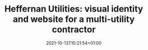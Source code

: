 ---
title: "Heffernan Utilities: visual identity and website for a multi-utility contractor"
date: 2021-10-13T10:21:54+01:00
draft: false
description: "Creating a visual identity, brand guidelines and marketing website for a family run multi-utility contractor based in the North of England."
slug: "heffernan-utilities"
topics: ["Project", "Visual Identity"]
syndicate: "false"
layout: "project"
blocks:
  - template: "hero"
    image: "/v1634117838/hc/heffernan-utilities-cover.jpg"
    image_caption: "Nº01 On site with Heffernan Utilities"
    image_alt: "Roadworker in high-visability jacket and white hard hat  laying water pipes"
    image_ratio: "wide"
  - template: "body-copy"
    heading: "Overview"
    content: "<p>Multi-utility contractor Heffernan Utilities provide Water, Gas and Electricity services across England.</p><p>Over the years, the business has built a strong reputation among existing clients. However, their existing identity – and off the peg Wordpress theme – failed to convey the value of their offering, their experience and expertise.</p><p>During the first Covid-19 lockdown, the Heffernan Utilities team reached out with an aim to move the business forward and win larger contracts.</p>"
  - template: "body-copy"
    heading: "Key objectives"
    content: "<p>Project objectives were defined as:</p><p><strong>1. Create a respectable visual identity</strong>, suitable for a variety of applications, both online and offline.</p>
    <p><strong>2. Design and build a professional website</strong> to clearly present Heffernan Utilities core offer and demonstrate credibility.</p>
    <p><strong>3. Create documentation and marketing material</strong>, including a website management guide, brand guidelines, business card templates and a bi-fold brochure for prospective clients.</p>"
  - template: "body-copy"
    heading: "Visual Identity"
    content: "<p>Part of the identity project involved changing the brand name from ‘LJH Utilities’ to ‘Heffernan Utilities’. However, there were concerns this change might confuse existing clients.</p><p>To help prevent this we began with the existing colour palette. Although it felt flat and uninspiring, we agreed the colours were heading in the right direction. With a few tweaks we were able to develop a vibrant palette, which remained familiar to existing clients and well suited to the industry. </p>"
  - template: "image-grid-two"
    image_one: "/v1634125168/hc/heffernan-utilities-original-colour-palette.png"
    image_one_caption: "Nº02 Original colour palette"
    image_one_alt: "Original colour palette"
    image_two: "/v1634125168/hc/heffernan-utilities-updated-colour-palette.png"
    image_two_caption: "Nº03 Updated colour palette"
    image_two_alt: "Updated colour palette"
    image_ratio: "landscape"
  - template: "body-copy"
    content: "<p>By using an L and J in the logomark – to form the upper stems and cross bar of the H – we made a subtle nod to the original business name, without having to spell it out in the logotype. </p><p>We settled on Source Sans Pro for the lead typeface. Primarily for it’s flexibility in weights and styles, but also for it’s familiarity. It’s a solid workhorse, so was ideal for our needs. Source Code Pro is used sparingly, as the secondary typeface.</p>"
  - template: "image-grid-two"
    image_one: "/v1634125393/hc/heffernan-utilities-logo-lockup-logomark-fill.png"
    image_one_caption: "Nº04 Heffernan Utilities Logo lockup"
    image_one_alt: "Heffernan Utilities Logo lockup"
    image_two: "/v1634125168/hc/heffernan-utilities-typography-mobile.png"
    image_two_caption: "Nº05 Typographic system (for small screens)"
    image_two_alt: "Typography system for small screens"
    image_ratio: "landscape"
  - template: "body-copy"
    heading: "Website design"
    content: "<p>With a clear idea of the content, a site map was created to plan  website structure and visualise a visitors journey through the website.</p>"
  - template: "image-full"
    image: "/v1634126308/hc/heffernan-utilities-sitemap.png"
    image_caption: "Nº06 Sitemap"
    image_alt: "Heffernan Utilities sitemap"
    image_ratio: "wide"
  - template: "body-copy"
    content: "<p>With most site visitors looking for more information about the business, it made sense to create a dedicated landing page for each service. This also made sense from an SEO perspective.</p><p>A top level <em>work</em> section allows content editors to publish case studies of recent projects and testimonials from previous clients. This is designed to build confidence and give potential clients an idea of business capabilities.</p><p>An accreditations page shows visitors the business is recognised within the industry and working to industry standards.</p>"
  - template: "body-copy"
    heading: "Wireframing"
    content: "<p>Using the site map as a guide, we quickly built out low fidelity mockups to translate the site map into page layouts, without getting hung up on the details.</p><p>A modular homepage was designed to allow the team to outline business capabilities and create promo sections to highlight the value proposition of the business.</p>"
  - template: "image-full"
    image: "/v1634201420/hc/heffernan-utilities-lo-fi-mockup.png"
    image_caption: "Nº07 Lo-fi website mockups"
    image_alt: "Heffernan Utilities sitemap"
    image_ratio: "wide"
  - template: "image-full"
    image: "/v1634201420/hc/heffernan-utilities-lo-fi-mockup-2.png"
    image_caption: "Nº08 Lo-fi website mockups"
    image_alt: "Heffernan Utilities sitemap"
    image_ratio: "wide"
  - template: "body-copy"
    heading: "Hi-fidelity prototyping"
    content: "<p>Fleshing out the mockups helped visualise the final design, colour palette and imagery, as it would appear on the finished website. Making the prototype clickable allowed us to navigate the pages, test flows and get a feel for the final website. From here we could iron out any issues before development stage.</p>"
  - template: "image-full"
    image: "/v1634136506/hc/heffernan-utilities-hi-fi-mockup.jpg"
    image_caption: "Nº09 Hi-fi website mockups"
    image_alt: "Heffernan Utilities sitemap"
    image_ratio: "wide"
  - template: "image-full"
    image: "/v1634136505/hc/heffernan-utilities-hi-fi-mockup-2.jpg"
    image_caption: "Nº10 Hi-fi website mockups"
    image_alt: "Heffernan Utilities sitemap"
    image_ratio: "wide"
  - template: "image-full"
    image: "/v1634136506/hc/heffernan-utilities-hi-fi-mockup-3.jpg"
    image_caption: "Nº11 Hi-fi website mockups"
    image_alt: "Heffernan Utilities sitemap"
    image_ratio: "wide"
  - template: "body-copy"
    heading: "Website development"
    content: "<p>It was expected updates to the website would be infrequent. Therefore, we agreed the website should be as easy to manage as possible and cost effective to maintain.</p><p>We decided the best approach was to move away from Wordpress, and instead opt for a more robust static page approach.</p>"
  - template: "image-grid-four"
    image_one: "/v1634139926/hc/hugo.png"
    image_one_caption: "Nº12 Hugo"
    image_one_alt: "GoHugo Logo"
    image_two: "/v1634139926/hc/forestry.png"
    image_two_caption: "Nº13 Forestry"
    image_two_alt: "Forestry CMS Logo"
    image_three: "/v1634139926/hc/netlify.png"
    image_three_caption: "Nº14 Netlify"
    image_three_alt: "Netlify Logo"
    image_four: "/v1634139926/hc/cloudinary.png"
    image_four_caption: "Nº15 Cloudinary"
    image_four_alt: "Cloudinary Logo"
    image_ratio: "square"
  - template: "body-copy"
    content: "<p><a href='https://gohugo.io/' target='_blank'>Hugo</a> is the perfect tool for a content based marketing website like this. It’s lightweight, fast and reliable, and requires almost zero maintenance. No plugins to manage or versions to update. It just works, and will continue to do so.</p><p><a href='https://forestry.io/' target='_blank'>Forestry</a> was our choice for CMS. It’s as simple as it gets, allowing content editors to commit markdown files directly to a Git repository, via a familiar content management interface.</p><p><a href='https://www.netlify.com/' target='_blank'>Netlify</a> allows us to host the website for free and keep ongoing costs to an absolute minimum. Netlify handles the CDN, deployment and contact form submissions – which are then sent to the team by email.</p> 
    <p><a href='https://cloudinary.com/' target='_blank'>Cloudinary</a> takes care of media content, helping us to deliver optimised images at the correct size for the context. For a website of this size we stay well within Cloudinary’s free tier.</p>"
  - template: "body-copy"
    heading: "Performance optimisations"
    content: "<p>I was able to make a number of performance optimisations to ensure the website loads as fast as possible, regardless of the device used or quality of internet connection.</p><p>These optimisations included:</p>
      <ul>
        <li>Self-hosting webfonts</li>
        <li>Removing third-party scripts</li>
        <li>Replacing jQuery with plain JavaScript</li>
        <li>Delivering responsive images to ensure optimised image sizes</li>
        <li>Serving next-gen image formats (AVIF & WebP)</li>
        <li>Using image placeholder to minimise cumulative layout shift</li>
        <li>Using lazy-loading to defer images outside of the viewport</li>
      </ul>
      <p>Testing the updated website using <a href='https://developers.google.com/web/tools/lighthouse/' target='_blank'>Google’s Lighthouse audit tool</a> shows over a 30% improvement in overall performance. </p>"
  - template: "image-grid-two"
    image_one: "/v1634140524/hc/heffernan-utilities-lighthouse-score-before.png"
    image_one_caption: "Nº16 Before performance optimisation"
    image_one_alt: "Lighthouse score before performance optimisation"
    image_two: "/v1634140524/hc/heffernan-utilities-lighthouse-score-after.png"
    image_two_caption: "Nº17 After performance optimisation"
    image_two_alt: "Lighthouse score after performance optimisation"
    image_ratio: "landscape"
  - template: "body-copy"
    heading: "Guidelines"
    content: "<p>One of the project requirements was to provide direction on both how to use the brand deliverables, and how to manage website content.</p><h3>Brand guide</h3><p>I built <a href='http://ljhutilities-brand.netlify.app/' target='_blank'>a brand guidelines microsite</a>, again using Hugo, to offer guidance about brand colours, typography and logo use. The guidelines also ensure brand deliverables are easy to access and download.</p>"
  - template: "image-grid-two"
    image_one: "/v1634204909/hc/heffernan-utilities-brand-guidelines.jpg"
    image_one_caption: "Nº18 Heffernan Utilities Brand Guidelines homepage"
    image_one_alt: "Heffernan Utilities Brand Guidelines homepage"
    image_two: "/v1634204909/hc/heffernan-utilities-brand-guidelines-2.jpg"
    image_two_caption: "Nº19 Heffernan Utilities Brand Guidelines logo"
    image_two_alt: "Heffernan Utilities Brand Guidelines logo"
    image_ratio: "landscape"
  - template: "body-copy"
    content: "<h3>CMS Guide</h3><p>Using Notion, I wrote <a href='https://substantial-search-fa6.notion.site/Heffernan-Utilities-CMS-Guide-c7381e6aaa024a62aeda59bfdcc57ef6' target='_blank'>a short CMS guide</a> to help onboard editors with website management and explain how to use Forestry to publish content.</p>"
  - template: "body-copy"
    heading: "Print material"
    content: "<p>To complete the project I helped create business cards templates and a bi-fold brochure to hand out to prospective clients.</p><p>I’m not a print designer by any stretch, but when working with small teams I’ll often help create basic deliverables for print. This saved the team the hassle of havng to bring another designer on board.</p>"
  - template: "image-grid-two"
    image_one: "/v1634218439/hc/heffernan-utilities-business-cards.jpg"
    image_one_caption: "Nº20 Heffernan Utilities Business Cards"
    image_one_alt: "Heffernan Utilities Logo lockup"
    image_two: "/v1634218439/hc/heffernan-utilities-brochure.jpg"
    image_two_caption: "Nº21 Bi-fold brochure"
    image_two_alt: "Typography system for small screens"
    image_ratio: "landscape"
  - template: "body-copy"
    heading: "Summary"
    content: "<p>Within 4 weeks we were able to complete the identity work and design and code the website, from scratch. Taking Heffernan utilities web presence from a generic unbranded Wordpress theme to a recognisable multi-utility brand.</p><p>By choosing a simple static site approach and optimising the website for Google’s <a href='https://web.dev/vitals/' target=''>Core Web Vitals</a>, we were able to improve website performance and boost search ranking – all whilst keeping ongoing costs to a minimum.</p><p>At this point the work has only just begun.</p> <p>In order to win new clients it’s vital to drive traffic to the website. This can be done over time via a well defined content markerting and social media strategy. However, in the short term, the best option for the business might well be to focus on targeted marketing using Adwords.</p><p>Other easy wins include setting up a <a href='https://www.google.co.uk/business/' target='_blank'>Business Profile</a> on Google or integrating live-chat software to engage with visitors, gather feedback and offer support.</p><p>If you need help with anything you see here, then <a href='mailto:studio@harrycresswell.com'>please get in touch</a>.</p>"
  - template: "link-big"
    link_text: "ljhutilities.com"
    link_url: "https://ljhutilities.com/"
---